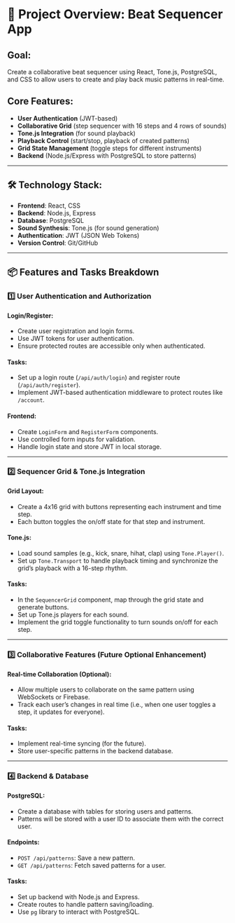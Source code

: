 # 🎯 Project Overview: Beat Sequencer App

## Goal:
Create a collaborative beat sequencer using React, Tone.js, PostgreSQL, and CSS to allow users to create and play back music patterns in real-time.

## Core Features:
- **User Authentication** (JWT-based)
- **Collaborative Grid** (step sequencer with 16 steps and 4 rows of sounds)
- **Tone.js Integration** (for sound playback)
- **Playback Control** (start/stop, playback of created patterns)
- **Grid State Management** (toggle steps for different instruments)
- **Backend** (Node.js/Express with PostgreSQL to store patterns)

---

## 🛠️ Technology Stack:

- **Frontend**: React, CSS
- **Backend**: Node.js, Express
- **Database**: PostgreSQL
- **Sound Synthesis**: Tone.js (for sound generation)
- **Authentication**: JWT (JSON Web Tokens)
- **Version Control**: Git/GitHub

---

## 📦 Features and Tasks Breakdown

### 1️⃣ **User Authentication and Authorization**

#### Login/Register:
- Create user registration and login forms.
- Use JWT tokens for user authentication.
- Ensure protected routes are accessible only when authenticated.

#### Tasks:
- Set up a login route (`/api/auth/login`) and register route (`/api/auth/register`).
- Implement JWT-based authentication middleware to protect routes like `/account`.

#### Frontend:
- Create `LoginForm` and `RegisterForm` components.
- Use controlled form inputs for validation.
- Handle login state and store JWT in local storage.

---

### 2️⃣ **Sequencer Grid & Tone.js Integration**

#### Grid Layout:
- Create a 4x16 grid with buttons representing each instrument and time step.
- Each button toggles the on/off state for that step and instrument.

#### Tone.js:
- Load sound samples (e.g., kick, snare, hihat, clap) using `Tone.Player()`.
- Set up `Tone.Transport` to handle playback timing and synchronize the grid’s playback with a 16-step rhythm.

#### Tasks:
- In the `SequencerGrid` component, map through the grid state and generate buttons.
- Set up Tone.js players for each sound.
- Implement the grid toggle functionality to turn sounds on/off for each step.

---

### 3️⃣ **Collaborative Features (Future Optional Enhancement)**

#### Real-time Collaboration (Optional):
- Allow multiple users to collaborate on the same pattern using WebSockets or Firebase.
- Track each user’s changes in real time (i.e., when one user toggles a step, it updates for everyone).

#### Tasks:
- Implement real-time syncing (for the future).
- Store user-specific patterns in the backend database.

---

### 4️⃣ **Backend & Database**

#### PostgreSQL:
- Create a database with tables for storing users and patterns.
- Patterns will be stored with a user ID to associate them with the correct user.

#### Endpoints:
- `POST /api/patterns`: Save a new pattern.
- `GET /api/patterns`: Fetch saved patterns for a user.

#### Tasks:
- Set up backend with Node.js and Express.
- Create routes to handle pattern saving/loading.
- Use `pg` library to interact with PostgreSQL.
